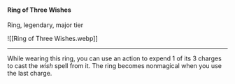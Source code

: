 #### Ring of Three Wishes

Ring, legendary, major tier

![[Ring of Three Wishes.webp]]

---

While wearing this ring, you can use an action to expend 1 of its 3 charges to cast the *wish* spell from it. The ring becomes nonmagical when you use the last charge.